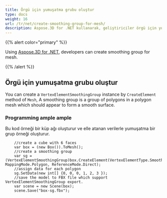 ```yaml
---
title: Örgü için yumuşatma grubu oluştur
type: docs
weight: 16
url: /tr/net/create-smoothing-group-for-mesh/
description: Aspose.3D for .NET kullanarak, geliştiriciler örgü için yumuşatma grubu oluşturabilirler.
---
```

{{% alert color="primary" %}}

Using [Aspose.3D for .NET](https://products.aspose.com/3d/net/), developers can create smoothing group for mesh.

{{% /alert %}}

##  **Örgü için yumuşatma grubu oluştur**
You can create a `VertexElementSmoothingGroup` instance by `CreateElement` method of `Mesh`, A smoothing group is a group of polygons in a polygon mesh which should appear to form a smooth surface.


###  **Programming ample ample**
Bu kod örneği bir küp ağı oluşturur ve elle atanan verilerle yumuşatma bir grup örneği oluşturur.

```
	//create a cube with 6 faces
	var box = (new Box()).ToMesh();
	//create a smoothing group
	var sg = (VertexElementSmoothingGroup)box.CreateElement(VertexElementType.SmoothingGroup, MappingMode.Polygon, ReferenceMode.Direct);
	//assign data for each polygon 
	sg.SetData(new int[] {0, 0, 0, 1, 2, 3 });
	//save the model to FBX file which support VertexElementSmoothingGroup export.
	var scene = new Scene(box);
	scene.Save("box-sg.fbx");
```

